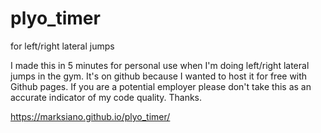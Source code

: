 # plyo_timer
for left/right lateral jumps

I made this in 5 minutes for personal use when I'm doing left/right lateral jumps in the gym. It's on github because I wanted to host it for free with Github pages. If you are a potential employer please don't take this as an accurate indicator of my code quality. Thanks.

https://marksiano.github.io/plyo_timer/

